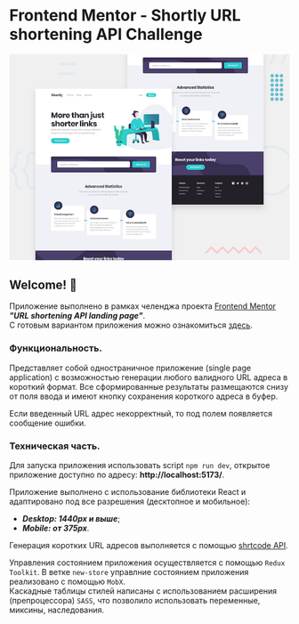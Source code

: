 # Frontend Mentor - Shortly URL shortening API Challenge

![Design preview for the Shortly URL shortening API coding challenge](./frontend-mentor/design/desktop-preview.jpg)

## Welcome! 👋
Приложение выполнено в рамках челенджа проекта [Frontend Mentor](https://www.frontendmentor.io/?ref=challenge) ***"URL shortening API landing page"***. <br/>
С готовым вариантом приложения можно ознакомиться [здесь](https://rotckinan.github.io/url-shortening-api/).

### Функциональность.
Представляет собой одностраничное приложение (single page application) с возможностью генерации любого валидного URL адреса в короткий формат. Все сформированные результаты размещаются снизу от поля ввода и имеют кнопку сохранения короткого адреса в буфер.

Если введенный URL адрес некорректный, то под полем появляется сообщение ошибки.

### Техническая часть.
Для запуска приложения использовать script `npm run dev`, открытое приложение доступно по адресу: **http://localhost:5173/**.

Приложение выполнено с использование библиотеки React и адаптировано под все разрешения (десктопное и мобильное):
- ***Desktop: 1440px и выше***;
- ***Mobile: от 375px***.

Генерация коротких URL адресов выполняется с помощью [shrtcode API](https://shrtco.de/).

  Управления состоянием приложения осуществляется с помощью `Redux Toolkit`. В ветке `new-store` управлние состоянием приложения реализовано с помощью `MobX`.  <br/>
Каскадные таблицы стилей написаны с использованием расширения (препроцессора) `SASS`, что позволило использовать переменные, миксины, наследования.
